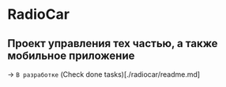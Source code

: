 # RadioCar

## Проект управления тех частью, а также мобильное приложение

-> ```В разработке``` (Check done tasks)[./radiocar/readme.md]
